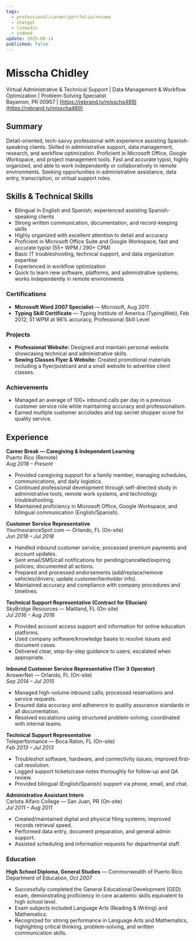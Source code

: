 ```yaml
---
tags:
  - professional/career/portfolio/resume
  - chatgpt
  - linkedin
  - indeed
update: 2025-08-14
published: false
---
```

# Misscha Chidley
Virtual Administrative & Technical Support | Data Management & Workflow Optimization | Problem-Solving Specialist  
Bayamon, PR 00957 | [https://rebrand.ly/misscha489](https://rebrand.ly/misscha489)

## Summary
Detail-oriented, tech-savvy professional with experience assisting Spanish-speaking clients. Skilled in administrative support, data management, research, and workflow optimization. Proficient in Microsoft Office, Google Workspace, and project management tools. Fast and accurate typist, highly organized, and able to work independently or collaboratively in remote environments. Seeking opportunities in administrative assistance, data entry, transcription, or virtual support roles.

## Skills & Technical Skills
- Bilingual in English and Spanish; experienced assisting Spanish-speaking clients
- Strong written communication, documentation, and record-keeping skills
- Highly organized with excellent attention to detail and accuracy
- Proficient in Microsoft Office Suite and Google Workspace; fast and accurate typist (55+ WPM / 290+ CPM)
- Basic IT troubleshooting, technical support, and data organization expertise
- Experienced in workflow optimization
- Quick to learn new software, platforms, and administrative systems; works independently in remote environments
    
### Certifications
- **Microsoft Word 2007 Specialist** — Microsoft, Aug 2011
- **Typing Skill Certificate** — Typing Institute of America (TypingWeb), Feb 2012; 51 WPM at 96% accuracy, Professional Skill Level
    
### Projects
- **Professional Website:** Designed and maintain personal website showcasing technical and administrative skills.
- **Sewing Classes Flyer & Website:** Created promotional materials including a flyer/postcard and a small website to advertise client classes.
    
### Achievements
- Managed an average of 100+ inbound calls per day in a previous customer service role while maintaining accuracy and professionalism.
- Earned multiple customer accolades and top secret shopper score for quality service.
    
## Experience
**Career Break — Caregiving & Independent Learning**  
Puerto Rico (Remote)  
_Aug 2018 – Present_
- Provided caregiving support for a family member, managing schedules, communications, and daily logistics.
- Continued professional development through self-directed study in administrative tools, remote work systems, and technology troubleshooting.
- Maintained proficiency in Microsoft Office, Google Workspace, and bilingual communication (English/Spanish).
    
**Customer Service Representative**  
YourInsuranceSpot.com — Orlando, FL (On-site)  
_Jun 2018 – Jul 2018_
- Handled inbound customer service; processed premium payments and account updates.
- Sent email/SMS/call notifications for pending/cancelled/expiring policies; documented all actions.
- Prepared and processed endorsements (add/replace/remove vehicles/drivers; update customer/lienholder info).
- Maintained accuracy and compliance with company procedures and timelines.
    
**Technical Support Representative (Contract for Ellucian)**  
SkyBridge Resources — Maitland, FL (On-site)  
_Jul 2016 – Aug 2016_
- Provided account access support and information for online education platforms.
- Used company software/knowledge bases to resolve issues and document cases.
- Delivered clear, step-by-step guidance to users; escalated when appropriate.
    
**Inbound Customer Service Representative (Tier 3 Operator)**  
AnswerNet — Orlando, FL (On-site)  
_Sep 2014 – Jul 2015_
- Managed high-volume inbound calls; processed reservations and service requests.
- Ensured data accuracy and adherence to quality assurance standards in all documentation.
- Resolved escalations using structured problem-solving; coordinated with internal teams.
    
**Technical Support Representative**  
Teleperformance — Boca Raton, FL (On-site)  
_Feb 2013 – Jul 2013_
- Troubleshot software, hardware, and connectivity issues; improved first-call resolution.
- Logged support tickets/case notes thoroughly for follow-up and QA review.
- Provided bilingual (English/Spanish) support via phone, email, and chat.
    
**Administrative Assistant Intern**  
Carlota Alfaro College — San Juan, PR (On-site)  
_Jul 2011 – Aug 2011_
- Created/maintained digital and physical filing systems; improved records retrieval speed.
- Performed data entry, document preparation, and general admin support.
- Assisted scheduling and information requests for departmental staff.
    
### Education
**High School Diploma, General Studies** — Commonwealth of Puerto Rico Department of Education, _Oct 2007_
- Successfully completed the General Educational Development (GED) exam, demonstrating proficiency in core academic skills equivalent to high school level.
- Exam subjects included Language Arts (Reading & Writing) and Mathematics.
- Recognized for strong performance in Language Arts and Mathematics, highlighting critical thinking, problem-solving, and written communication skills.